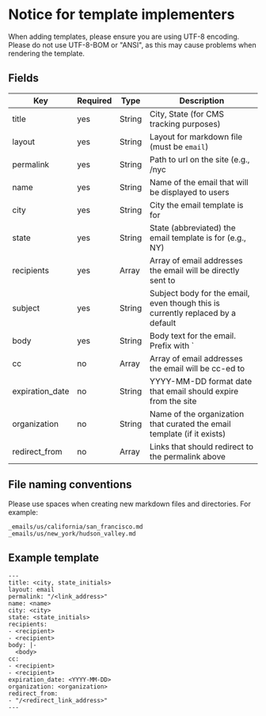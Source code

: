 # Notice for template implementers

When adding templates, please ensure you are using UTF-8 encoding. Please do not use UTF-8-BOM or "ANSI", as this may cause problems when rendering the template.

## Fields

| Key             | Required | Type   | Description                                                                         |
| --------------- | -------- | ------ | ----------------------------------------------------------------------------------- |
| title           | yes      | String | City, State (for CMS tracking purposes)                                             |
| layout          | yes      | String | Layout for markdown file (must be `email`)                                          |
| permalink       | yes      | String | Path to url on the site (e.g., /nyc                                                 |
| name            | yes      | String | Name of the email that will be displayed to users                                   |
| city            | yes      | String | City the email template is for                                                      |
| state           | yes      | String | State (abbreviated) the email template is for (e.g., NY)                            |
| recipients      | yes      | Array  | Array of email addresses the email will be directly sent to                         |
| subject         | yes      | String | Subject body for the email, even though this is currently replaced by a default     |
| body            | yes      | String | Body text for the email. Prefix with `|-` and indent underneath (e.g., see below)   |
| cc              | no       | Array  | Array of email addresses the email will be cc-ed to                                 |
| expiration_date | no       | String | YYYY-MM-DD format date that email should expire from the site                       |
| organization    | no       | String | Name of the organization that curated the email template (if it exists)             |
| redirect_from   | no       | Array  | Links that should redirect to the permalink above                                   |

## File naming conventions

Please use spaces when creating new markdown files and directories. For example:

```
_emails/us/california/san_francisco.md
_emails/us/new_york/hudson_valley.md
```

## Example template

```
---
title: <city, state_initials>
layout: email
permalink: "/<link_address>"
name: <name>
city: <city>
state: <state_initials>
recipients:
- <recipient>
- <recipient>
body: |-
  <body>
cc:
- <recipient>
- <recipient>  
expiration_date: <YYYY-MM-DD>
organization: <organization>  
redirect_from:
- "/<redirect_link_address>"  
---
```
